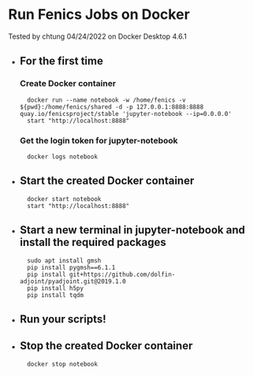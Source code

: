 # Run Fenics Jobs on Docker
Tested by chtung 04/24/2022 on Docker Desktop 4.6.1
* ## For the first time
	### Create Docker container
		docker run --name notebook -w /home/fenics -v ${pwd}:/home/fenics/shared -d -p 127.0.0.1:8888:8888 quay.io/fenicsproject/stable 'jupyter-notebook --ip=0.0.0.0'
		start "http://localhost:8888"
	### Get the login token for jupyter-notebook
		docker logs notebook

* ## Start the created Docker container
		docker start notebook
		start "http://localhost:8888"

* ## Start a new terminal in jupyter-notebook and install the required packages
		sudo apt install gmsh
		pip install pygmsh==6.1.1
		pip install git+https://github.com/dolfin-adjoint/pyadjoint.git@2019.1.0
		pip install h5py
		pip install tqdm

* ## Run your scripts!

* ## Stop the created Docker container
		docker stop notebook